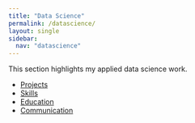 ```yaml
---
title: "Data Science"
permalink: /datascience/
layout: single
sidebar:
  nav: "datascience"
---
```


This section highlights my applied data science work.

- [Projects](/datascience/projects/)
- [Skills](/datascience/skills/)
- [Education](/datascience/education/)
- [Communication](/datascience/communication/)

